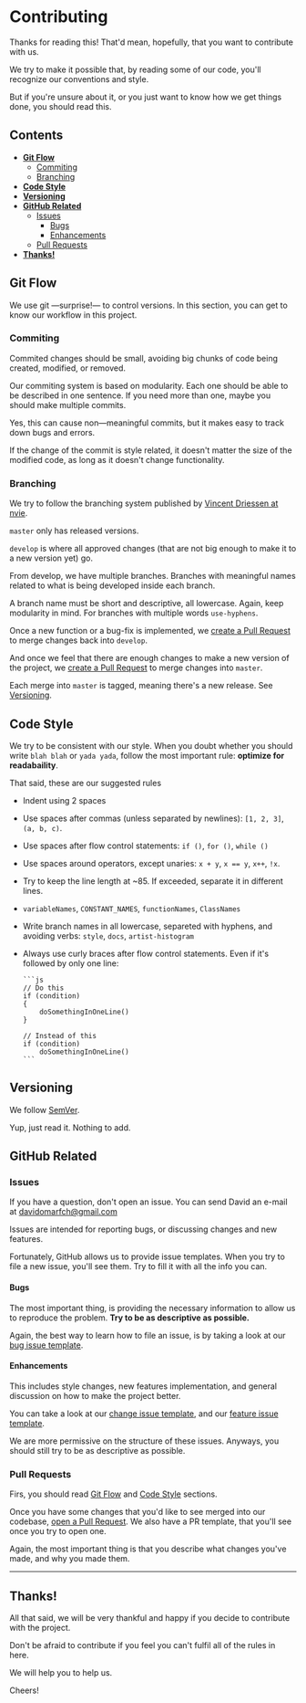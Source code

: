 # Contributing

Thanks for reading this! That'd mean, hopefully, that you want to contribute
with us.

We try to make it possible that, by reading some of our code, you'll recognize
our conventions and style.

But if you're unsure about it, or you just want to know how we get things done,
you should read this.

## Contents

- [**Git Flow**](#git-flow)
  - [Commiting](#commiting)
  - [Branching](#branching)
- [**Code Style**](#code-style)
- [**Versioning**](#versioning)
- [**GitHub Related**](#github-related)
  - [Issues](#issues)
    - [Bugs](#bugs)
    - [Enhancements](#enhancements)
  - [Pull Requests](#pull-requests)
- [**Thanks!**](#thanks)

## Git Flow

We use git —surprise!— to control versions. In this section, you can get to
know our workflow in this project.

### Commiting

Commited changes should be small, avoiding big chunks of code being created,
modified, or removed.

Our commiting system is based on modularity. Each one should be able to be
described in one sentence. If you need more than one, maybe you should make
multiple commits.

Yes, this can cause non—meaningful commits, but it makes easy to track down
bugs and errors.

If the change of the commit is style related, it doesn't matter the size of the
modified code, as long as it doesn't change functionality.

### Branching

We try to follow the branching system published by 
[Vincent Driessen at nvie](https://nvie.com/posts/a-successful-git-branching-model/).

`master` only has released versions.

`develop` is where all approved changes (that are not big enough to make it to
a new version yet) go.

From develop, we have multiple branches. Branches with meaningful names related
to what is being developed inside each branch.

A branch name must be short and descriptive, all lowercase.
Again, keep modularity in mind. For branches with multiple words `use-hyphens`.

Once a new function or a bug-fix is implemented, we [create a Pull Request](#pull-requests)
to merge changes back into `develop`.

And once we feel that there are enough changes to make a new version of the
project, we [create a Pull Request](#pull-requests) to merge changes into
`master`.

Each merge into `master` is tagged, meaning there's a new release.
See [Versioning](#versioning).

## Code Style

We try to be consistent with our style. When you doubt whether you should write
`blah blah` or `yada yada`, follow the most important rule:
**optimize for readabaility**.

That said, these are our suggested rules

- Indent using 2 spaces
- Use spaces after commas (unless separated by newlines): `[1, 2, 3]`, `(a, b, c)`.
- Use spaces after flow control statements: `if ()`, `for ()`, `while ()`
- Use spaces around operators, except unaries: `x + y`, `x == y`, `x++`, `!x`.
- Try to keep the line length at ~85. If exceeded, separate it in different lines.
- `variableNames`, `CONSTANT_NAMES`, `functionNames`, `ClassNames`
- Write branch names in all lowercase, separeted with hyphens, and avoiding verbs: 
`style`, `docs`, `artist-histogram`
- Always use curly braces after flow control statements. Even if it's followed
  by only one line:

      ```js
      // Do this
      if (condition)
      {
          doSomethingInOneLine()
      }

      // Instead of this
      if (condition)
          doSomethingInOneLine()
      ```

## Versioning

We follow [SemVer](https://semver.org/).

Yup, just read it. Nothing to add.

## GitHub Related

### Issues

If you have a question, don't open an issue. You can send David an e-mail
at [davidomarfch@gmail.com](mailto:davidomarfch@gmail.com?Subject=Question)

Issues are intended for reporting bugs, or discussing changes and new features.

Fortunately, GitHub allows us to provide issue templates. When you try to file
a new issue, you'll see them. Try to fill it with all the info you can.

#### Bugs

The most important thing, is providing the necessary information to allow us to
reproduce the problem. **Try to be as descriptive as possible.**

Again, the best way to learn how to file an issue, is by taking a look at our
[bug issue template](https://github.com/davidomarf/lastfm/issues/new?template=bug.md).

#### Enhancements

This includes style changes, new features implementation, and general discussion
on how to make the project better.

You can take a look at our [change issue template](https://github.com/davidomarf/lastfm/issues/new?template=change.md),
and our [feature issue template](https://github.com/davidomarf/lastfm/issues/new?template=feature.md).

We are more permissive on the structure of these issues. Anyways, you should still
try to be as descriptive as possible.

### Pull Requests

Firs, you should read [Git Flow](#git-flow) and [Code Style](#code-style) sections.

Once you have some changes that you'd like to see merged into our codebase, [open a
Pull Request](https://github.com/davidomarf/lastfm/pull/new/master). We also have
a PR template, that you'll see once you try to open one.

Again, the most important thing is that you describe what changes you've made, and
why you made them.

---

## Thanks!

All that said, we will be very thankful and happy if you decide to contribute with
the project.

Don't be afraid to contribute if you feel you can't fulfil all of the rules in here.

We will help you to help us.

Cheers!
